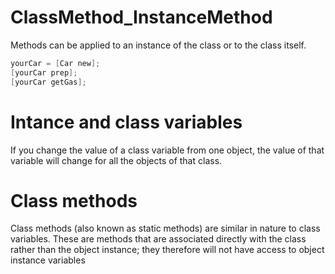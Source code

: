 # ClassMethod_InstanceMethod

Methods can be applied to an instance of the class or to the class itself.

``` objective-c
yourCar = [Car new];
[yourCar prep];
[yourCar getGas];
```

# Intance and class variables

If you change the value of a class variable from one object, the value of that variable will change for all the objects of that class.

# Class methods

Class methods (also known as static methods) are similar in nature to class variables. These are methods that are associated directly with the class rather than the object instance; they therefore will not have access to object instance variables


